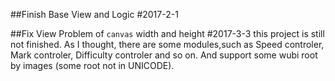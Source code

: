 ##Finish Base View and Logic
#2017-2-1

##Fix View Problem of `canvas` width and height
#2017-3-3
this project is still not finished. As I thought, there are some modules,such as Speed controler, Mark controler, Difficulty controler and so on. And support some wubi root by images (some root not in UNICODE).